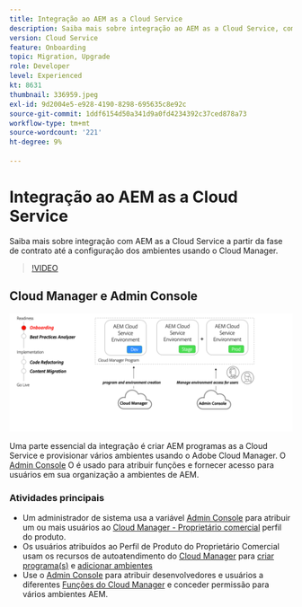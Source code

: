 ```yaml
---
title: Integração ao AEM as a Cloud Service
description: Saiba mais sobre integração ao AEM as a Cloud Service, começando pela fase de contrato até a configuração de ambientes usando o Cloud Manager.
version: Cloud Service
feature: Onboarding
topic: Migration, Upgrade
role: Developer
level: Experienced
kt: 8631
thumbnail: 336959.jpeg
exl-id: 9d2004e5-e928-4190-8298-695635c8e92c
source-git-commit: 1ddf6154d50a341d9a0fd4234392c37ced878a73
workflow-type: tm+mt
source-wordcount: '221'
ht-degree: 9%

---
```


# Integração ao AEM as a Cloud Service

Saiba mais sobre integração com AEM as a Cloud Service a partir da fase de contrato até a configuração dos ambientes usando o Cloud Manager.

>[!VIDEO](https://video.tv.adobe.com/v/336959/?quality=12&learn=on)

## Cloud Manager e Admin Console

![Integração do diagrama de alto nível](assets/onboarding-diagram.png)

Uma parte essencial da integração é criar AEM programas as a Cloud Service e provisionar vários ambientes usando o Adobe Cloud Manager. O [Admin Console](https://adminconsole.adobe.com/) O é usado para atribuir funções e fornecer acesso para usuários em sua organização a ambientes de AEM.

### Atividades principais

* Um administrador de sistema usa a variável [Admin Console](https://adminconsole.adobe.com/) para atribuir um ou mais usuários ao [Cloud Manager - Proprietário comercial](https://experienceleague.adobe.com/docs/experience-manager-cloud-manager/using/requirements/setting-up-users-and-roles.html) perfil do produto.
* Os usuários atribuídos ao Perfil de Produto do Proprietário Comercial usam os recursos de autoatendimento do [Cloud Manager](https://experienceleague.adobe.com/docs/experience-manager-cloud-manager/using/introduction-to-cloud-manager.html?lang=pt-BR) para [criar programa(s)](https://experienceleague.adobe.com/docs/experience-manager-cloud-service/implementing/using-cloud-manager/production-programs/creating-production-program.html) e [adicionar ambientes](https://experienceleague.adobe.com/docs/experience-manager-cloud-service/implementing/using-cloud-manager/manage-environments.html)
* Use o [Admin Console](https://adminconsole.adobe.com/) para atribuir desenvolvedores e usuários a diferentes [Funções do Cloud Manager](https://experienceleague.adobe.com/docs/experience-manager-cloud-manager/using/requirements/setting-up-users-and-roles.html) e conceder permissão para vários ambientes AEM.